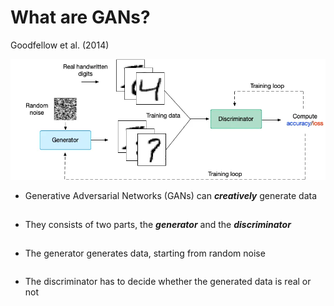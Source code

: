 # What are GANs?

Goodfellow et al. (2014)

<div class="grid grid-cols-2 justify-center justify-items-center items-center">
<div>  
<a href="https://arxiv.org/pdf/1809.06894" target="_blank">
  <img src="/images/gan_ex.png" class="max-h-90 shadow-xl hover:shadow-2xl ease-in-out duration-400 p-5" />
</a>
</div>
<div class="ml-5 list">

* Generative Adversarial Networks (GANs) can ***creatively*** generate data
* They consists of two parts, the ***generator*** and the ***discriminator***
* The generator generates data, starting from random noise
* The discriminator has to decide whether the generated data is real or not

</div>
</div>

<style>
  a {
    border-style: none !important;
  }

  a:hover {
    border-style: none !important;
  }

  .list li{
    margin-bottom: 1.8rem !important;
  }
</style>

<!--
*Monte Carlo methods allow one to consider more general functional forms for the priors and have been implemented in various flavors*
-->
